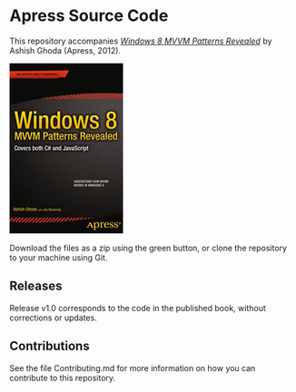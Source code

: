 # Apress Source Code

This repository accompanies [*Windows 8 MVVM Patterns Revealed*](http://www.apress.com/9781430249085) by Ashish Ghoda (Apress, 2012).

![Cover image](9781430249085.jpg)

Download the files as a zip using the green button, or clone the repository to your machine using Git.

## Releases

Release v1.0 corresponds to the code in the published book, without corrections or updates.

## Contributions

See the file Contributing.md for more information on how you can contribute to this repository.

